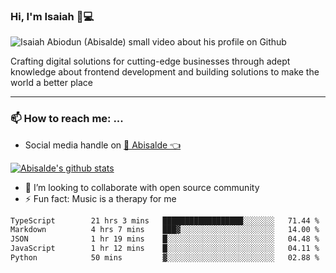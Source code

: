 ### Hi, I'm Isaiah 🌻💻

<img src="https://res.cloudinary.com/abisalde/image/upload/c_scale,h_311,w_816/v1616039512/Abisalde_github.gif" alt="Isaiah Abiodun (Abisalde) small video about his profile on Github">

Crafting digital solutions for cutting-edge businesses through adept knowledge about frontend development and building solutions to make the world a better place
<hr>

### 📫 How to reach me: ...
- Social media handle on <a href="https://twitter.com/abisalde">🔔  Abisalde   👈</a>


[![Abisalde's github stats](https://github-readme-stats.vercel.app/api?username=abisalde)](https://github.com/abisalde/github-readme-stats)

- 👯 I’m looking to collaborate with open source community
- ⚡ Fun fact: Music is a therapy for me


<!--
**abisalde/Abisalde** is a ✨ _special_ ✨ repository because its `README.md` (this file) appears on your GitHub profile.

Here are some ideas to get you started:


- 👯 I’m looking to collaborate with open source community
- 🤔 I’m looking for help with ...
- 💬 Ask me about ...
- 📫 How to reach me: ...
- 😄 Pronouns: ...
- ⚡ Fun fact: ...
-->

<!--START_SECTION:waka-->

```txt
TypeScript        21 hrs 3 mins   ██████████████████░░░░░░░   71.44 %
Markdown          4 hrs 7 mins    ███▓░░░░░░░░░░░░░░░░░░░░░   14.00 %
JSON              1 hr 19 mins    █░░░░░░░░░░░░░░░░░░░░░░░░   04.48 %
JavaScript        1 hr 12 mins    █░░░░░░░░░░░░░░░░░░░░░░░░   04.11 %
Python            50 mins         ▓░░░░░░░░░░░░░░░░░░░░░░░░   02.88 %
```

<!--END_SECTION:waka-->

